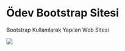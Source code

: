 <h1>Ödev Bootstrap Sitesi</h1>

<p>Bootstrap Kullanılarak Yapılan Web Sitesi</p>

<img src="./BS.gif">